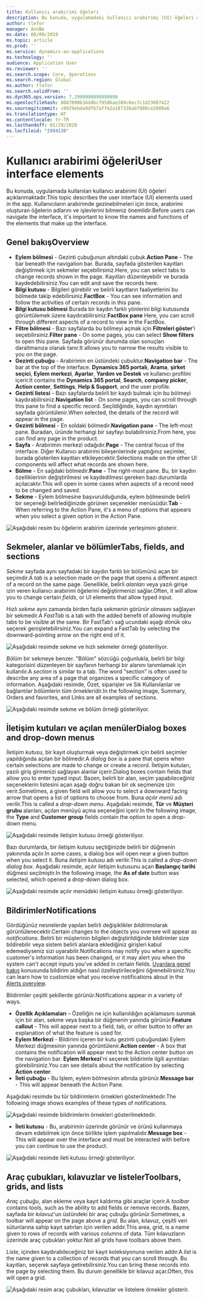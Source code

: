 ```yaml
---
title: Kullanıcı arabirimi öğeleri
description: Bu konuda, uygulamadaki kullanıcı arabirimi (UI) öğeleri açıklanmaktadır.
author: tlefor
manager: AnnBe
ms.date: 08/09/2019
ms.topic: article
ms.prod: ''
ms.service: dynamics-ax-applications
ms.technology: ''
audience: Application User
ms.reviewer: ''
ms.search.scope: Core, Operations
ms.search.region: Global
ms.author: tlefor
ms.search.validFrom: ''
ms.dyn365.ops.version: 7.2999999999999998
ms.openlocfilehash: 8087090b16ddbcf9586ae289c6ec7c1d23087422
ms.sourcegitcommit: c0929ebda9dfb7affe2a187336abf980ce2009a6
ms.translationtype: HT
ms.contentlocale: tr-TR
ms.lasthandoff: 01/29/2020
ms.locfileid: "2994130"
---
```

# <a name="user-interface-elements"></a><span data-ttu-id="044fd-103">Kullanıcı arabirimi öğeleri</span><span class="sxs-lookup"><span data-stu-id="044fd-103">User interface elements</span></span>

<span data-ttu-id="044fd-104">Bu konuda, uygulamada kullanılan kullanıcı arabirimi (UI) öğeleri açıklanmaktadır.</span><span class="sxs-lookup"><span data-stu-id="044fd-104">This topic describes the user interface (UI) elements used in the app.</span></span> <span data-ttu-id="044fd-105">Kullanıcıların arabirimde gezinebilmeleri için önce, arabirimi oluşturan öğelerin adlarını ve işlevlerini bilmeniz önemlidir.</span><span class="sxs-lookup"><span data-stu-id="044fd-105">Before users can navigate the interface, it's important to know the names and functions of the elements that make up the interface.</span></span>

## <a name="overview"></a><span data-ttu-id="044fd-106">Genel bakış</span><span class="sxs-lookup"><span data-stu-id="044fd-106">Overview</span></span>

- <span data-ttu-id="044fd-107">**Eylem bölmesi** - Gezinti çubuğunun altındaki çubuk.</span><span class="sxs-lookup"><span data-stu-id="044fd-107">**Action Pane** - The bar beneath the navigation bar.</span></span> <span data-ttu-id="044fd-108">Burada, sayfada gösterilen kayıtları değiştirmek için sekmeler seçebilirsiniz.</span><span class="sxs-lookup"><span data-stu-id="044fd-108">Here, you can select tabs to change records shown in the page.</span></span> <span data-ttu-id="044fd-109">Kayıtları düzenleyebilir ve burada kaydedebilirsiniz.</span><span class="sxs-lookup"><span data-stu-id="044fd-109">You can edit and save the records here.</span></span>  
- <span data-ttu-id="044fd-110">**Bilgi kutusu** - Bilgileri görebilir ve belirli kayıtların faaliyetlerini bu bölmede takip edebilirsiniz.</span><span class="sxs-lookup"><span data-stu-id="044fd-110">**FactBox** - You can see information and follow the activities of certain records in this pane.</span></span>  
- <span data-ttu-id="044fd-111">**Bilgi kutusu bölmesi** Burada bir kaydın farklı yönlerini bilgi kutusunda görüntülemek üzere kaydırabilirsiniz.</span><span class="sxs-lookup"><span data-stu-id="044fd-111">**FactBox pane** Here, you can scroll through different aspects of a record to view in the FactBox.</span></span>  
- <span data-ttu-id="044fd-112">**Filtre bölmesi** - Bazı sayfalarda bu bölmeyi açmak için **Filtreleri göster**'i seçebilirsiniz.</span><span class="sxs-lookup"><span data-stu-id="044fd-112">**Filter pane** - On some pages, you can select **Show filters** to open this pane.</span></span> <span data-ttu-id="044fd-113">Sayfada görünür durumda olan sonuçları daraltmanıza olanak tanır.</span><span class="sxs-lookup"><span data-stu-id="044fd-113">It allows you to narrow the results visible to you on the page.</span></span>  
- <span data-ttu-id="044fd-114">**Gezinti çubuğu** - Arabirimin en üstündeki çubuktur.</span><span class="sxs-lookup"><span data-stu-id="044fd-114">**Navigation bar** - The bar at the top of the interface.</span></span> <span data-ttu-id="044fd-115">**Dynamics 365 portalı**, **Arama**, **şirket seçici**, **Eylem merkezi**, **Ayarlar**, **Yardım ve Destek** ve kullanıcı profilini içerir.</span><span class="sxs-lookup"><span data-stu-id="044fd-115">It contains the **Dynamics 365 portal**, **Search**, **company picker**, **Action center**, **Settings**, **Help & Support**, and the user profile.</span></span>  
- <span data-ttu-id="044fd-116">**Gezinti listesi** - Bazı sayfalarda belirli bir kaydı bulmak için bu bölmeyi kaydırabilirsiniz.</span><span class="sxs-lookup"><span data-stu-id="044fd-116">**Navigation list** - On some pages, you can scroll through this pane to find a specific record.</span></span> <span data-ttu-id="044fd-117">Seçildiğinde, kaydın ayrıntıları sayfada görüntülenir.</span><span class="sxs-lookup"><span data-stu-id="044fd-117">When selected, the details of the record will appear in the page.</span></span>  
- <span data-ttu-id="044fd-118">**Gezinti bölmesi** - En soldaki bölmedir.</span><span class="sxs-lookup"><span data-stu-id="044fd-118">**Navigation pane** - The left-most pane.</span></span> <span data-ttu-id="044fd-119">Buradan, üründe herhangi bir sayfayı bulabilirsiniz.</span><span class="sxs-lookup"><span data-stu-id="044fd-119">From here, you can find any page in the product.</span></span>  
- <span data-ttu-id="044fd-120">**Sayfa** - Arabirimin merkezi odağıdır.</span><span class="sxs-lookup"><span data-stu-id="044fd-120">**Page** - The central focus of the interface.</span></span> <span data-ttu-id="044fd-121">Diğer Kullanıcı arabirimi bileşenlerinde yaptığınız seçimler, burada gösterilen kayıtları etkileyecektir.</span><span class="sxs-lookup"><span data-stu-id="044fd-121">Selections made on the other UI components will affect what records are shown here.</span></span>  
- <span data-ttu-id="044fd-122">**Bölme** - En sağdaki bölmedir.</span><span class="sxs-lookup"><span data-stu-id="044fd-122">**Pane** - The right-most pane.</span></span> <span data-ttu-id="044fd-123">Bu, bir kaydın özelliklerinin değiştirilmesi ve kaydedilmesi gereken bazı durumlarda açılacaktır.</span><span class="sxs-lookup"><span data-stu-id="044fd-123">This will open in some cases when aspects of a record need to be changed and saved.</span></span>  
- <span data-ttu-id="044fd-124">**Sekme** - Eylem bölmesine başvurulduğunda, eylem bölmesinde belirli bir seçeneği belirlediğinizde görünen seçenekler menüsüdür.</span><span class="sxs-lookup"><span data-stu-id="044fd-124">**Tab** - When referring to the Action Pane, it's a menu of options that appears when you select a given option in the Action Pane.</span></span>  

![Aşağıdaki resim bu öğelerin arabirim üzerinde yerleşimini gösterir.](media/user-interface-01.png)

## <a name="tabs-fields-and-sections"></a><span data-ttu-id="044fd-126">Sekmeler, alanlar ve bölümler</span><span class="sxs-lookup"><span data-stu-id="044fd-126">Tabs, fields, and sections</span></span>

<span data-ttu-id="044fd-127">*Sekme* sayfada aynı sayfadaki bir kaydın farklı bir bölümünü açan bir seçimdir.</span><span class="sxs-lookup"><span data-stu-id="044fd-127">A *tab* is a selection made on the page that opens a different aspect of a record on the same page.</span></span> <span data-ttu-id="044fd-128">Genellikle, belirli *alanları* veya yazılı girişe izin veren kullanıcı arabirimi öğelerini değiştirmenizi sağlar.</span><span class="sxs-lookup"><span data-stu-id="044fd-128">Often, it will allow you to change certain *fields*, or UI elements that allow typed input.</span></span> 

<span data-ttu-id="044fd-129">*Hızlı sekme* aynı zamanda birden fazla sekmenin görünür olmasını sağlayan bir sekmedir.</span><span class="sxs-lookup"><span data-stu-id="044fd-129">A *FastTab* is a tab with the added benefit of allowing multiple tabs to be visible at the same.</span></span> <span data-ttu-id="044fd-130">Bir FastTab'ı sağ ucundaki aşağı dönük oku seçerek genişletebilirsiniz.</span><span class="sxs-lookup"><span data-stu-id="044fd-130">You can expand a FastTab by selecting the downward-pointing arrow on the right end of it.</span></span>

![Aşağıdaki resimde sekme ve hızlı sekmeler örneği gösteriliyor.](media/user-interface-02.png)

<span data-ttu-id="044fd-132">*Bölüm* bir sekmeye benzer. "Bölüm" sözcüğü çoğunlukla, belirli bir bilgi kategorisini düzenleyen bir sayfanın herhangi bir alanını tanımlamak için kullanılır.</span><span class="sxs-lookup"><span data-stu-id="044fd-132">A *section* is similar to a tab. The word "section" is often used to describe any area of a page that organizes a specific category of information.</span></span> <span data-ttu-id="044fd-133">Aşağıdaki resimde, Özet, siparişler ve Sık Kullanılanlar ve bağlantılar bölümlerin tüm örnekleridir.</span><span class="sxs-lookup"><span data-stu-id="044fd-133">In the following image, Summary, Orders and favorites, and Links are all examples of sections.</span></span>

![Aşağıdaki resimde sekme ve bölüm örneği gösteriliyor.](media/user-interface-03.png)

## <a name="dialog-boxes-and-drop-down-menus"></a><span data-ttu-id="044fd-135">İletişim kutuları ve açılan menüler</span><span class="sxs-lookup"><span data-stu-id="044fd-135">Dialog boxes and drop-down menus</span></span>

<span data-ttu-id="044fd-136">*İletişim kutusu*, bir kayıt oluşturmak veya değiştirmek için belirli seçimler yapıldığında açılan bir bölmedir.</span><span class="sxs-lookup"><span data-stu-id="044fd-136">A *dialog box* is a pane that opens when certain selections are made to change or create a record.</span></span> <span data-ttu-id="044fd-137">İletişim kutuları, yazılı giriş girmenizi sağlayan alanlar içerir.</span><span class="sxs-lookup"><span data-stu-id="044fd-137">Dialog boxes contain fields that allow you to enter typed input.</span></span> <span data-ttu-id="044fd-138">Bazen, belirli bir alan, seçim yapabileceğiniz seçeneklerin listesini açan aşağı doğru bakan bir ok seçmenize izin verir.</span><span class="sxs-lookup"><span data-stu-id="044fd-138">Sometimes, a given field will allow you to select a downward facing arrow that opens a list of options to choose from.</span></span> <span data-ttu-id="044fd-139">Buna *açılır menü* adı verilir.</span><span class="sxs-lookup"><span data-stu-id="044fd-139">This is called a *drop-down menu*.</span></span> <span data-ttu-id="044fd-140">Aşağıdaki resimde, **Tür** ve **Müşteri grubu** alanları, açılan menüyü açma seçeneğini içerir.</span><span class="sxs-lookup"><span data-stu-id="044fd-140">In the following image, the **Type** and **Customer group** fields contain the option to open a drop-down menu.</span></span>

![Aşağıdaki resimde iletişim kutusu örneği gösteriliyor.](media/user-interface-04.png)

<span data-ttu-id="044fd-142">Bazı durumlarda, bir iletişim kutusu seçtiğinizde belirli bir düğmenin yakınında açılır.</span><span class="sxs-lookup"><span data-stu-id="044fd-142">In some cases, a dialog box will open near a given button when you select it.</span></span> <span data-ttu-id="044fd-143">Buna *iletişim kutusu* adı verilir.</span><span class="sxs-lookup"><span data-stu-id="044fd-143">This is called a *drop-down dialog box*.</span></span> <span data-ttu-id="044fd-144">Aşağıdaki resimde, açılır iletişim kutusunu açan **Başlangıç tarihi** düğmesi seçilmiştir.</span><span class="sxs-lookup"><span data-stu-id="044fd-144">In the following image, the **As of date** button was selected, which opened a drop-down dialog box.</span></span>

![Aşağıdaki resimde açılır menüdeki iletişim kutusu örneği gösteriliyor.](media/user-interface-05.png)

## <a name="notifications"></a><span data-ttu-id="044fd-146">Bildirimler</span><span class="sxs-lookup"><span data-stu-id="044fd-146">Notifications</span></span>

<span data-ttu-id="044fd-147">Gördüğünüz nesnelerde yapılan belirli değişiklikler *bildirim*olarak görüntülenecektir.</span><span class="sxs-lookup"><span data-stu-id="044fd-147">Certain changes to the objects you oversee will appear as *notifications*.</span></span> <span data-ttu-id="044fd-148">Belirli bir müşterinin bilgileri değiştirildiğinde bildirimler size bildirebilir veya sistem belirli alanlara eklediğiniz girişleri kabul edemediyseniz sizi uyarabilir.</span><span class="sxs-lookup"><span data-stu-id="044fd-148">Notifications may notify you when a specific customer's information has been changed, or it may alert you when the system can't accept inputs you've added in certain fields.</span></span> <span data-ttu-id="044fd-149">[Uyarılara genel bakış](../get-started/alerts-overview.md) konusunda bildirim aldığın nasıl özelleştirileceğini öğrenebilirsiniz.</span><span class="sxs-lookup"><span data-stu-id="044fd-149">You can learn how to customize what you receive notifications about in the [Alerts overview](../get-started/alerts-overview.md).</span></span>

<span data-ttu-id="044fd-150">Bildirimler çeşitli şekillerde görünür.</span><span class="sxs-lookup"><span data-stu-id="044fd-150">Notifications appear in a variety of ways.</span></span>
- <span data-ttu-id="044fd-151">**Özellik Açıklamaları** – Özelliğin ne için kullanıldığın açıklamasını sunmak için bir alan, sekme veya başka bir düğmenin yanında görünür.</span><span class="sxs-lookup"><span data-stu-id="044fd-151">**Feature callout** - This will appear next to a field, tab, or other button to offer an explanation of what the feature is used for.</span></span> 
- <span data-ttu-id="044fd-152">**Eylem Merkezi** - Bildirimi içeren bir kutu gezinti çubuğundaki Eylem Merkezi düğmesinin yanında görüntülenir.</span><span class="sxs-lookup"><span data-stu-id="044fd-152">**Action center** - A box that contains the notification will appear next to the Action center button on the navigation bar.</span></span> <span data-ttu-id="044fd-153">**Eylem Merkezi**'ni seçerek bildirimle ilgili ayrıntıları görebilirsiniz.</span><span class="sxs-lookup"><span data-stu-id="044fd-153">You can see details about the notification by selecting **Action center**.</span></span>  
- <span data-ttu-id="044fd-154">**İleti çubuğu** - Bu Işlem, eylem bölmesinin altında görünür.</span><span class="sxs-lookup"><span data-stu-id="044fd-154">**Message bar** - This will appear beneath the Action Pane.</span></span>  

<span data-ttu-id="044fd-155">Aşağıdaki resimde bu tür bildirimlerin örnekleri gösterilmektedir.</span><span class="sxs-lookup"><span data-stu-id="044fd-155">The following image shows examples of these types of notifications.</span></span>

![Aşağıdaki resimde bildirimlerin örnekleri gösterilmektedir.](media/user-interface-06.png)

- <span data-ttu-id="044fd-157">**İleti kutusu** - Bu, arabirimin üzerinde görünür ve ürünü kullanmaya devam edebilmek için önce birlikte işlem yapılmalıdır.</span><span class="sxs-lookup"><span data-stu-id="044fd-157">**Message box** - This will appear over the interface and must be interacted with before you can continue to use the product.</span></span>  

![Aşağıdaki resimde ileti kutusu örneği gösteriliyor.](media/user-interface-07.png)

## <a name="toolbars-grids-and-lists"></a><span data-ttu-id="044fd-159">Araç çubukları, kılavuzlar ve listeler</span><span class="sxs-lookup"><span data-stu-id="044fd-159">Toolbars, grids, and lists</span></span>

<span data-ttu-id="044fd-160">*Araç çubuğu*, alan ekleme veya kayıt kaldırma gibi araçlar içerir.</span><span class="sxs-lookup"><span data-stu-id="044fd-160">A *toolbar* contains tools, such as the ability to add fields or remove records.</span></span> <span data-ttu-id="044fd-161">Bazen, sayfada bir *kılavuz*'un üstündeki bir araç çubuğu görünür.</span><span class="sxs-lookup"><span data-stu-id="044fd-161">Sometimes, a toolbar will appear on the page above a *grid*.</span></span> <span data-ttu-id="044fd-162">Bu alan, kılavuz, çeşitli veri sütunlarına sahip kayıt satırları için verilen addır.</span><span class="sxs-lookup"><span data-stu-id="044fd-162">This area, grid, is a name given to rows of records with various columns of data.</span></span> <span data-ttu-id="044fd-163">Tüm kılavuzların üzerinde araç çubukları yoktur.</span><span class="sxs-lookup"><span data-stu-id="044fd-163">Not all grids have toolbars above them.</span></span>

<span data-ttu-id="044fd-164">*Liste*, içinden kaydırabileceğiniz bir kayıt koleksiyonuna verilen addır.</span><span class="sxs-lookup"><span data-stu-id="044fd-164">A *list* is the name given to a collection of records that you can scroll through.</span></span> <span data-ttu-id="044fd-165">Bu kayıtları, seçerek sayfaya getirebilirsiniz.</span><span class="sxs-lookup"><span data-stu-id="044fd-165">You can bring these records into the page by selecting them.</span></span> <span data-ttu-id="044fd-166">Bu durum genellikle bir kılavuz açar.</span><span class="sxs-lookup"><span data-stu-id="044fd-166">Often, this will open a grid.</span></span>

![Aşağıdaki resim araç çubukları, kılavuzlar ve listelere örnekler gösterir.](media/user-interface-08.png)
